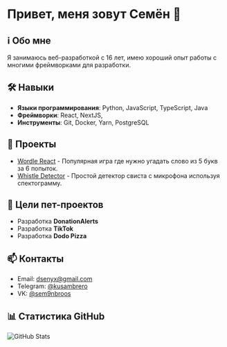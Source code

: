# Привет, меня зовут Семён 👋

## ℹ️ Обо мне
Я занимаюсь веб-разработкой с 16 лет, имею хороший опыт работы с многими фреймворками для разработки.

## 🛠️ Навыки
- **Языки программирования**: Python, JavaScript, TypeScript, Java
- **Фреймворки**: React, NextJS, 
- **Инструменты**: Git, Docker, Yarn, PostgreSQL

## 🚀 Проекты
- [Wordle React](https://github.com/nntdgrss/Wordle-React) - Популярная игра где нужно угадать слово из 5 букв за 6 попыток.
- [Whistle Detector](https://github.com/nntdgrss/whistle-detector) - Простой детектор свиста с микрофона используя спектограмму.

## 🌌 Цели пет-проектов
- Разработка **DonationAlerts**
- Разработка **TikTok**
- Разработка **Dodo Pizza**

## 📫 Контакты
- Email: dsenyx@gmail.com
- Telegram: [@kusambrero](https://t.me/kusambrero)
- VK: [@sem9nbroos](https://vk.com/sem9nbroos)

## 📊 Статистика GitHub
![GitHub Stats](https://github-readme-stats.vercel.app/api?username=nntdgrs&show_icons=true&theme=radical)
